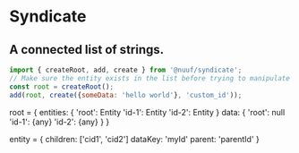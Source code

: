 # Syndicate

## A connected list of strings.

```js
import { createRoot, add, create } from '@nuuf/syndicate';
// Make sure the entity exists in the list before trying to manipulate it.
const root = createRoot();
add(root, create({someData: 'hello world'}, 'custom_id'));
```

root = {
    entities: {
        'root': Entity
        'id-1': Entity
        'id-2': Entity
    }
    data: {
        'root': null
        'id-1': {any}
        'id-2': {any}
    }
}

entity = {
    children: ['cid1', 'cid2']
    dataKey:  'myId'
    parent:   'parentId'
}